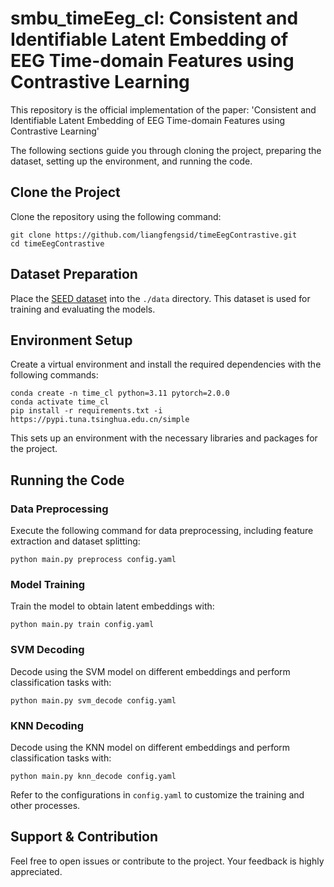 
# smbu_timeEeg_cl: Consistent and Identifiable Latent Embedding of EEG Time-domain Features using Contrastive Learning

This repository is the official implementation of the paper: 'Consistent and Identifiable Latent Embedding of EEG Time-domain Features using Contrastive Learning'

The following sections guide you through cloning the project, preparing the dataset, setting up the environment, and running the code.

## Clone the Project

Clone the repository using the following command:
```
git clone https://github.com/liangfengsid/timeEegContrastive.git
cd timeEegContrastive
```

## Dataset Preparation

Place the [SEED dataset](https://bcmi.sjtu.edu.cn/~seed/seed.html) into the `./data` directory. This dataset is used for training and evaluating the models.

## Environment Setup

Create a virtual environment and install the required dependencies with the following commands:
```
conda create -n time_cl python=3.11 pytorch=2.0.0
conda activate time_cl
pip install -r requirements.txt -i https://pypi.tuna.tsinghua.edu.cn/simple
```
This sets up an environment with the necessary libraries and packages for the project.

## Running the Code

### Data Preprocessing
Execute the following command for data preprocessing, including feature extraction and dataset splitting:
```
python main.py preprocess config.yaml
```

### Model Training
Train the model to obtain latent embeddings with:
```
python main.py train config.yaml
```

### SVM Decoding
Decode using the SVM model on different embeddings and perform classification tasks with:
```
python main.py svm_decode config.yaml
```

### KNN Decoding
Decode using the KNN model on different embeddings and perform classification tasks with:
```
python main.py knn_decode config.yaml
```

Refer to the configurations in `config.yaml` to customize the training and other processes.

## Support & Contribution

Feel free to open issues or contribute to the project. Your feedback is highly appreciated.


